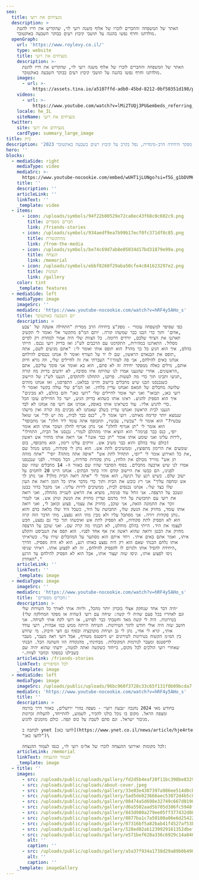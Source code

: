 ```yaml
---
seo:
  title: מנציחים את רועי
  description: >
    האתר של המשפחה והחברים לזכרו של אלוף משנה רועי לוי, שהקדיש את חייו להגנת
    מולדתנו וחרף נפשו בהגנה על תושבי קיבוץ רעים בבוקר השבעה באוקטובר.
  openGraph:
    url: 'https://www.roylevy.co.il/'
    type: website
    title: מנציחים את רועי
    description: >-
      האתר של המשפחה והחברים לזכרו של אלוף משנה רועי לוי, שהקדיש את חייו להגנת
      מולדתנו וחרף נפשו בהגנה על תושבי קיבוץ רעים בבוקר השבעה באוקטובר.
    images:
      - url: >-
          https://assets.tina.io/a5107ffd-adb0-45bd-8212-0bf50351d198/public/uploads/home-cover.jpeg
    videos:
      - url: >-
          https://www.youtube.com/watch?v=lMi2TUQj3PU&embeds_referring_euri=https%3A%2F%2Fwww.roylevy.co.il%2F
    locale: he_IL
    siteName: מנציחים את רועי
  twitter:
    site: מנציחים את רועי
    cardType: summary_large_image
title: בית
description: 'מפקד היחידה הרב-מימדית, נפל בקרב על קיבוץ רעים בשבעה באוקטובר 2023'
hero: ''
blocks:
  - mediaSide: right
    mediaType: video
    mediaSrc: >-
      https://www.youtube-nocookie.com/embed/wUHT1jLUNgo?si=f5G_g1bDVM6QQfXQ&amp;start=38&amp;autoplay=1
    title: ''
    description: ''
    articleLink: ''
    linkText: ''
    _template: video
  - items:
      - icon: /uploads/symbols/94f22b00529e72ca0ec43f68c0c602c9.png
        title: חברים מספרים
        link: /friends-stories
      - icon: /uploads/symbols/934aedf9ea7b99b17ecf0fc371df8c85.png
        title: מהתקשורת
        link: /from-the-media
      - icon: /uploads/symbols/be74c69d7ab8e05034d17bd31879e99a.png
        title: הנצחה
        link: /memorial
      - icon: /uploads/symbols/ebbf8260f29aba50cfe4c841623297e2.png
        title: תמונות
        link: /gallery
    color: tint
    _template: features
  - mediaSide: left
    mediaType: image
    imageSrc: ''
    mediaSrc: 'https://www.youtube-nocookie.com/watch?v=hRF4y5AHo_s'
    title: יום השבעה באוקטובר
    description: >
      כפי שסיפר למשפחה עומרי - מפק"צ ביחידה הרב ממדית "התחילה אזעקה של 'צבע
      אדום' ותוך כדי הבנו כבר שמשהו קורה. יותם המ"פ מתקשר אלי ואומר לי תקשיב,
      תארגנו את הציוד שלכם, יורדים דרומה. כל הצוות שלי היה אמור למחרת רק לסיים
      מסלול. התארגנו במהירות, התקדמנו עם הרכבים לש"ג ואז בדיוק רועי נכנס. הייתי
      בהלם, איך הוא הגיע כל כך מהר? הוא תופס אותי ואומר לי: "אתם מגיעים לשם, אתה
      תופס את הבנאדם הראשון, שם לו יד על העורף ואומר לו אנחנו נכנסים להילחם,
      אנחנו באים להילחם, אני פה לעזור!" העברתי את זה לחיילים שלי, וזה נורא חיזק
      אותם, מילים כאלה ממפקד יחידה זה לא סתם, הוא בא ואומר אני סומך עליכם, אתם
      הראשונים. אחרי שהגענו אמרו לנו שהיתה איזו מסיבה, לא יודעים בדיוק מה קורה,
      תגיעו ותבינו תוך כדי מה לעשות. פרקנו, התחלנו להתקדם, הגענו לש"ג של היישוב,
      כשנכנסנו הבנו שיש מחבלים ביישוב והיינו בבלאגן. התפרסנו, ואז אנחנו מזהים
      שלושה מחבלים של חמאס ואנחנו עדיין בלחץ. ואז המ"פ שלי עולה בקשר ואומר לי
      "רועי כאן, תבואו" ואני ישר אומר לחיילים שלי "רועי כאן" והם בהלם, לא מבינים
      איך הוא הספיק להגיע. ראינו אותו כשהוא בדיוק הגיע, ישר כל החיילים עזבו הכל
      כדי להגיע אליו. עוד כשראינו אותו באופק, אמרנו אם רועי פה אנחנו לא לבד.
      הגענו לבית הראשון ואנחנו עדיין בשלב שאנחנו לא מבינים מה קורה ואין מישהו
      שנמצא יותר קדימה מאיתנו. רועי אומר לי, "כנס כבר לבית, מה יש לך" אני שואל
      "עכשיו?" הוא אומר לי "עכשיו, עכשיו, תתכופף אתה עומד ליד חלון" אני מתכופף
      הוא אומר לי "תן אגרוף לחלון" אני נותן אגרוף לחלון ושובר אותו הוא אומר
      "יופי, כנס כבר פנימה" הוא הוציא אותי מההלם לגמרי. נכנסנו אל הבית, התחילו
      לירות עלינו ואני שומע אותו אומר "תן כבר אש!" אני רואה אותו מחזיר אש ראשון,
      כולם עוד בהלם והוא כבר משיב אש. זורקים עלינו רימון, הוא מתכופף, בום!
      שומעים את הרימון מתפוצץ, וממשיכים לתת אש. הוא נותן לי פקודות, ממש מנהל שם
      את כל האירוע אומר לי "יופי, תתחיל לתת אש" "איפה אתה מזהה? יופי" "אתה מזהה,
      תן אש" מוריד מכולם את הלחץ, נותן פקודות סדורות, הכל מסודר. לפני שנכנסנו
      אמרו לנו שיש ארבעה מחבלים. בסוף הסתבר שהיו שם באזור ה- 14 מחבלים שהיו שם
      לפנינו, הם כבשו את היישוב קודם והיו בתוך הבתים. אנחנו היינו 20 לוחמים על
      ישוב שלם. כשיש רגע של רגיעה, הוא אומר לי "אתה רואה הבית מולך? אני נותן לך
      אש ומחפה עליך" אני רץ כובש את הבית ותוך כדי מדבר איתו כל הזמן רואה את העין
      שלו בצד שלי. אנחנו נכנסים לבית, ממשיכים לירות עלינו. אני מקבל כדור בבטן
      ונשכב על הרצפה. אני זוחל עוד פנימה, מוציא את הראש לשנייה מהחלון, ואני רואה
      את רועי עם תחבושת על היד מדמם ועדיין מחזיק את הנשק ונותן אש. אני לגמרי
      זוכר את התמונה הזאת, אני שוכב, מחזיק את עצמי, פצוע וכואב לי, ואני רואה
      אותו עומד, מחזיק את הנשק שלו, תחבושת על היד, כשכל היד שלו מלאה בדם והוא
      נותן פקודות ויורה. אני מסתכל עליו ולא מבין מתי הוא נפצע, מתי הדבר הזה קרה.
      הוא לא הפסיק לתת פקודות, לא הפסיק לתת אש ואיכשהו תוך כדי גם נפצע, חבש
      לעצמו את היד. הייתי בהלם מוחלט, לא הבנתי מה קרה שם. ואני שוכב על הרצפה
      מחזיק את הבטן ורואה שהוא ראשון אין אף אחד לפניו. הוא תפס את הנגביסט והקלע
      איתו, ואמר אתם באים איתי. ויחד איתם הוא מסתער על המחבלים שירו עלי. כשראיתי
      אותו נלחם הבנתי שאם הוא רק היה נפצע באותו רגע, הוא לא היה מפסיק. הדרך
      היחידה להפיל אותו ולגרום לו להפסיק להילחם, זה לא לפצוע אותו. ראיתי שניסו,
      ניסו לפצוע אותו, וניסו שזה יעצור אותו, אבל הוא לא הפסיק להילחם עד הרגע
      האחרון"."
    articleLink: ''
    linkText: ''
    _template: image
  - mediaType: image
    imageSrc: ''
    mediaSrc: 'https://www.youtube-nocookie.com/watch?v=hRF4y5AHo_s'
    title: 'חברים מספרים:'
    description: >
      ״היה דבר אחד שנחקק אצלי בזכרון יותר מהכל, וליווה אותי לאורך כל השירות שלי
      וגם לאחריו בכל פעם שהיה לי קשה: שיחה עם רועי (שהיה אז מפקד המחלקה שלי)
      בטירונות. היה לי קשה מאד וחשבתי כבר לפרוש, אז רועי לקח אותי לשיחה. אני
      חושב שזה היה אולי חודש לתוך הטירונות. השיחה הייתה ממש כמו אבהית, רועי עודד
      אותי, קרא לי אחי, נתן לי גב ושיחת מוטיבציה ובסוף גם חצי חיבוק. מי שיודע
      בין המ״מ הקשוח בטירונות לטירונים יש דיסטנס מטורף, אבל רועי ראה מעבר, מעבר
      לדיסטנס ומעבר לנורמות המקובלות. מבחינתי, מהנקודה הזו השתנה הכל. הבנתי
      שאחרי רועי הולכים לכל מקום, בייחוד כשקשה ואתה למטה, ידעתי שהוא יהיה שם
      בשבילנו כמפקד וכחבר לצוות.״
    articleLink: /friends-stories
    linkText: לכל הסיפורים
    _template: image
  - mediaSide: left
    mediaType: image
    imageSrc: /uploads/public/uploads/96bc960f3728c33c65f131f0b09bcda7.jpeg
    mediaSrc: 'https://www.youtube-nocookie.com/watch?v=hRF4y5AHo_s'
    title: ''
    description: >
      בחודש מאי 2024 נחנכה ״גבעת רועי״ - מצפה בהרי ירושלים, באזור דרך בורמה
      ומצפה הראל. מקום בו נוכל כולנו להכיר, לשמוע, להתייחד, להעלות זכרונות
      מגיבור ישראל. וגם סתם לשבת על כוס קפה. כולם מוזמנים להגיע.

      לכתבה ב ynet [לחצו כאן](https://www.ynet.co.il/news/article/hje4rtee0
      "לחצו כאן")\

      לכל מקומות ואירועי ההנצחה לזכרו של אל״מ רועי לוי, כנסו לעמוד ההנצחה:
    articleLink: /memorial
    linkText: לעמוד ההנצחה
    _template: image
  - title: ''
    images:
      - src: /uploads/public/uploads/gallery/fd2d5b4eaf20f11bc398be8329035c95.jpeg
      - src: /uploads/public/uploads/about-cover.jpeg
      - src: /uploads/public/uploads/gallery/33e03e4387397a986ee514d0cbd0930e.jpeg
      - src: /uploads/public/uploads/gallery/5ad5de823666aec53072d4b5c86e1782.jpeg
      - src: /uploads/public/uploads/gallery/08474a5d698e32749c667d0190bd409a.jpeg
      - src: /uploads/public/uploads/gallery/d6a5502aad5b705d386fc5948fa29918.jpeg
      - src: /uploads/public/uploads/gallery/843d980a279ee05ff377432d0897c0a2.jpeg
      - src: /uploads/public/uploads/gallery/0877ba1c7a50100a06e6d25422921d23.jpeg
      - src: /uploads/public/uploads/gallery/07316bf5a82bab41f4527af53b7829b9.jpeg
      - src: /uploads/public/uploads/gallery/528ed02ab1239929161352dbef38fc63.jpeg
      - src: /uploads/public/uploads/gallery/e571bef628a336c6929c14a840401000.jpeg
        alt: ''
        caption: ''
      - src: /uploads/public/uploads/gallery/a5a37f934a1738d29a89b0b4904f7cfb.jpeg
        alt: ''
        caption: ''
    _template: imageGallery
---
```


